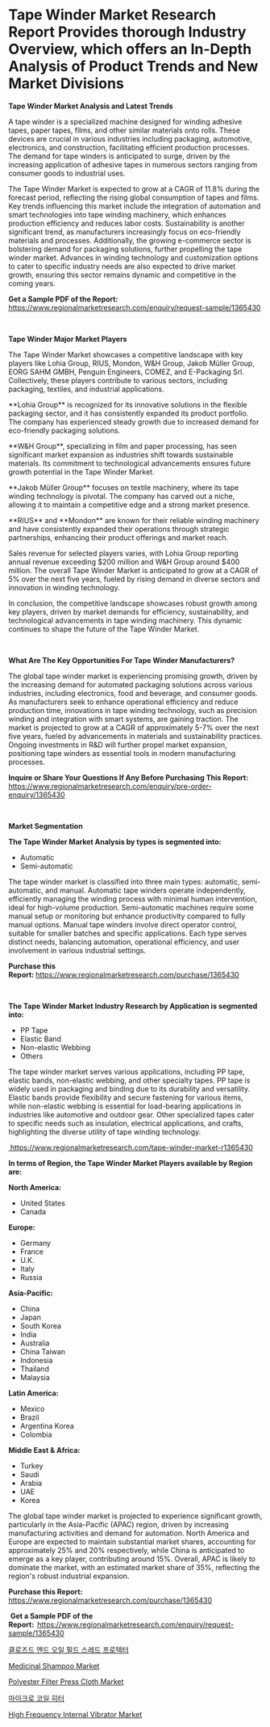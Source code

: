 <p><h1>Tape Winder Market Research Report Provides thorough Industry Overview, which offers an In-Depth Analysis of Product Trends and New Market Divisions</h1></p><p><strong>Tape Winder Market Analysis and Latest Trends</strong></p>
<p><p>A tape winder is a specialized machine designed for winding adhesive tapes, paper tapes, films, and other similar materials onto rolls. These devices are crucial in various industries including packaging, automotive, electronics, and construction, facilitating efficient production processes. The demand for tape winders is anticipated to surge, driven by the increasing application of adhesive tapes in numerous sectors ranging from consumer goods to industrial uses.</p><p>The Tape Winder Market is expected to grow at a CAGR of 11.8% during the forecast period, reflecting the rising global consumption of tapes and films. Key trends influencing this market include the integration of automation and smart technologies into tape winding machinery, which enhances production efficiency and reduces labor costs. Sustainability is another significant trend, as manufacturers increasingly focus on eco-friendly materials and processes. Additionally, the growing e-commerce sector is bolstering demand for packaging solutions, further propelling the tape winder market. Advances in winding technology and customization options to cater to specific industry needs are also expected to drive market growth, ensuring this sector remains dynamic and competitive in the coming years.</p></p>
<p><strong>Get a Sample PDF of the Report:&nbsp;</strong> <a href="https://www.regionalmarketresearch.com/enquiry/request-sample/1365430">https://www.regionalmarketresearch.com/enquiry/request-sample/1365430</a></p>
<p>&nbsp;</p>
<p><strong>Tape Winder Major Market Players</strong></p>
<p><p>The Tape Winder Market showcases a competitive landscape with key players like Lohia Group, RIUS, Mondon, W&H Group, Jakob Müller Group, EORG SAHM GMBH, Penguin Engineers, COMEZ, and E-Packaging Srl. Collectively, these players contribute to various sectors, including packaging, textiles, and industrial applications.</p><p>**Lohia Group** is recognized for its innovative solutions in the flexible packaging sector, and it has consistently expanded its product portfolio. The company has experienced steady growth due to increased demand for eco-friendly packaging solutions. </p><p>**W&H Group**, specializing in film and paper processing, has seen significant market expansion as industries shift towards sustainable materials. Its commitment to technological advancements ensures future growth potential in the Tape Winder Market.</p><p>**Jakob Müller Group** focuses on textile machinery, where its tape winding technology is pivotal. The company has carved out a niche, allowing it to maintain a competitive edge and a strong market presence.</p><p>**RIUS** and **Mondon** are known for their reliable winding machinery and have consistently expanded their operations through strategic partnerships, enhancing their product offerings and market reach.</p><p>Sales revenue for selected players varies, with Lohia Group reporting annual revenue exceeding $200 million and W&H Group around $400 million. The overall Tape Winder Market is anticipated to grow at a CAGR of 5% over the next five years, fueled by rising demand in diverse sectors and innovation in winding technology. </p><p>In conclusion, the competitive landscape showcases robust growth among key players, driven by market demands for efficiency, sustainability, and technological advancements in tape winding machinery. This dynamic continues to shape the future of the Tape Winder Market.</p></p>
<p>&nbsp;</p>
<p><strong>What Are The Key Opportunities For Tape Winder Manufacturers?</strong></p>
<p><p>The global tape winder market is experiencing promising growth, driven by the increasing demand for automated packaging solutions across various industries, including electronics, food and beverage, and consumer goods. As manufacturers seek to enhance operational efficiency and reduce production time, innovations in tape winding technology, such as precision winding and integration with smart systems, are gaining traction. The market is projected to grow at a CAGR of approximately 5-7% over the next five years, fueled by advancements in materials and sustainability practices. Ongoing investments in R&D will further propel market expansion, positioning tape winders as essential tools in modern manufacturing processes.</p></p>
<p><strong>Inquire or Share Your Questions If Any Before Purchasing This Report:</strong> <a href="https://www.regionalmarketresearch.com/enquiry/pre-order-enquiry/1365430">https://www.regionalmarketresearch.com/enquiry/pre-order-enquiry/1365430</a></p>
<p>&nbsp;</p>
<p><strong>Market Segmentation</strong></p>
<p><strong>The Tape Winder Market Analysis by types is segmented into:</strong></p>
<p><ul><li>Automatic</li><li>Semi-automatic</li></ul></p>
<p><p>The tape winder market is classified into three main types: automatic, semi-automatic, and manual. Automatic tape winders operate independently, efficiently managing the winding process with minimal human intervention, ideal for high-volume production. Semi-automatic machines require some manual setup or monitoring but enhance productivity compared to fully manual options. Manual tape winders involve direct operator control, suitable for smaller batches and specific applications. Each type serves distinct needs, balancing automation, operational efficiency, and user involvement in various industrial settings.</p></p>
<p><strong>Purchase this Report:&nbsp;</strong><a href="https://www.regionalmarketresearch.com/purchase/1365430">https://www.regionalmarketresearch.com/purchase/1365430</a></p>
<p>&nbsp;</p>
<p><strong>The Tape Winder Market Industry Research by Application is segmented into:</strong></p>
<p><ul><li>PP Tape</li><li>Elastic Band</li><li>Non-elastic Webbing</li><li>Others</li></ul></p>
<p><p>The tape winder market serves various applications, including PP tape, elastic bands, non-elastic webbing, and other specialty tapes. PP tape is widely used in packaging and binding due to its durability and versatility. Elastic bands provide flexibility and secure fastening for various items, while non-elastic webbing is essential for load-bearing applications in industries like automotive and outdoor gear. Other specialized tapes cater to specific needs such as insulation, electrical applications, and crafts, highlighting the diverse utility of tape winding technology.</p></p>
<p><a href="https://www.regionalmarketresearch.com/tape-winder-market-r1365430">&nbsp;https://www.regionalmarketresearch.com/tape-winder-market-r1365430</a></p>
<p><strong>In terms of Region, the Tape Winder Market Players available by Region are:</strong></p>
<p>
    <p> <strong> North America: </strong>
        <ul>
            <li>United States</li>
            <li>Canada</li>
        </ul>
        </p> 
    <p> <strong> Europe: </strong>
        <ul>
            <li>Germany</li>
            <li>France</li>
            <li>U.K.</li>
            <li>Italy</li>
            <li>Russia</li>
        </ul>
        </p> 
    <p> <strong> Asia-Pacific: </strong>
        <ul>
            <li>China</li>
            <li>Japan</li>
            <li>South Korea</li>
            <li>India</li>
            <li>Australia</li>
            <li>China Taiwan</li>
            <li>Indonesia</li>
            <li>Thailand</li>
            <li>Malaysia</li>
        </ul>
        </p> 
    <p> <strong> Latin America: </strong>
        <ul>
            <li>Mexico</li>
            <li>Brazil</li>
            <li>Argentina Korea</li>
            <li>Colombia</li>
        </ul>
        </p> 
    <p> <strong> Middle East & Africa: </strong>
        <ul>
            <li>Turkey</li>
            <li>Saudi</li>
            <li>Arabia</li>
            <li>UAE</li>
            <li>Korea</li>
        </ul>
    </p>
    </p>
<p><p>The global tape winder market is projected to experience significant growth, particularly in the Asia-Pacific (APAC) region, driven by increasing manufacturing activities and demand for automation. North America and Europe are expected to maintain substantial market shares, accounting for approximately 25% and 20% respectively, while China is anticipated to emerge as a key player, contributing around 15%. Overall, APAC is likely to dominate the market, with an estimated market share of 35%, reflecting the region's robust industrial expansion.</p></p>
<p><strong>Purchase this Report: </strong><a href="https://www.regionalmarketresearch.com/purchase/1365430">https://www.regionalmarketresearch.com/purchase/1365430</a></p>
<p>&nbsp;<strong>Get a Sample PDF of the Report:&nbsp;&nbsp;</strong><a href="https://www.regionalmarketresearch.com/enquiry/request-sample/1365430">https://www.regionalmarketresearch.com/enquiry/request-sample/1365430</a></p>
<p><strong></strong></p>
<p><p><a href="https://medium.com/@rebecca__stevenson/2024%EB%85%84%EB%B6%80%ED%84%B0-2031%EB%85%84%EA%B9%8C%EC%A7%80%EC%9D%98-%EA%B8%80%EB%A1%9C%EB%B2%8C-%ED%8F%90%EC%87%84%ED%98%95-%EC%98%A4%EC%9D%BC%ED%95%84%EB%93%9C-%EC%8A%A4%EB%A0%88%EB%93%9C-%ED%94%84%EB%A1%9C%ED%85%8D%ED%84%B0-%EC%8B%9C%EC%9E%A5-%ED%83%90%EC%83%89-%ED%8A%B8%EB%A0%8C%EB%93%9C%EC%97%90%EC%84%9C-%EC%A0%84%EB%9E%B5%EA%B9%8C%EC%A7%80-1fd419eebdda?postPublishedType=repub">클로즈드 엔드 오일 필드 스레드 프로텍터</a></p><p><a href="https://www.linkedin.com/pulse/medicinal-shampoo-market-research-report-exploring-size-revenue-skjoc?trackingId=tMJab37JQpixajleNQrFVg%3D%3D">Medicinal Shampoo Market</a></p><p><a href="https://issuu.com/reportprime-2/docs/polyester-filter-press-cloth-market_0a2c39fcc83e9d">Polyester Filter Press Cloth Market</a></p><p><a href="https://medium.com/@rebecca__stevenson/%EC%84%B8%EA%B3%84-%EB%A7%88%EC%9D%B4%ED%81%AC%EB%A1%9C-%EC%BD%94%EC%9D%BC-%ED%9E%88%ED%84%B0-%EC%8B%9C%EC%9E%A5%EC%97%90-%EB%8C%80%ED%95%9C-%EC%A0%84%EB%9E%B5%EC%A0%81-%EC%8B%9C%EC%9E%A5-%ED%86%B5%EC%B0%B0%EB%A0%A5-2024-2031-4821db68bc6d?postPublishedType=repub">마이크로 코일 히터</a></p><p><a href="https://github.com/gailasejs/Market-Research-Report-List-1/blob/main/high-frequency-internal-vibrator-market.md">High Frequency Internal Vibrator Market</a></p></p>